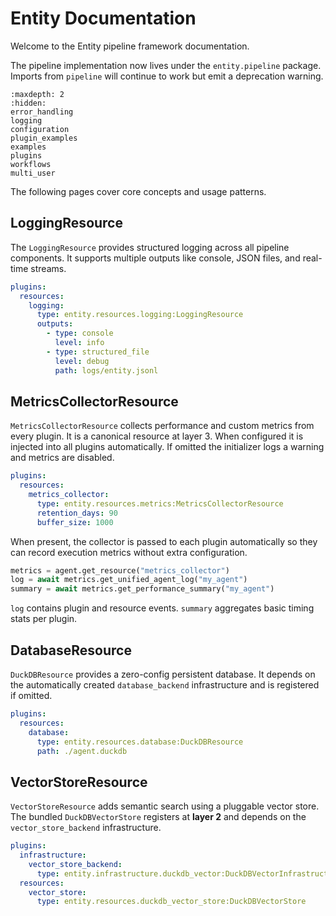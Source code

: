 # Entity Documentation

Welcome to the Entity pipeline framework documentation.

The pipeline implementation now lives under the ``entity.pipeline`` package. Imports from ``pipeline`` will continue to work but emit a deprecation warning.

```{toctree}
:maxdepth: 2
:hidden:
error_handling
logging
configuration
plugin_examples
examples
plugins
workflows
multi_user
```

The following pages cover core concepts and usage patterns.

## LoggingResource

The `LoggingResource` provides structured logging across all pipeline components. It supports multiple outputs like console, JSON files, and real-time streams.

```yaml
plugins:
  resources:
    logging:
      type: entity.resources.logging:LoggingResource
      outputs:
        - type: console
          level: info
        - type: structured_file
          level: debug
          path: logs/entity.jsonl
```

## MetricsCollectorResource

`MetricsCollectorResource` collects performance and custom metrics from every plugin.
It is a canonical resource at layer 3. When configured it is injected into all
plugins automatically. If omitted the initializer logs a warning and metrics are
disabled.

```yaml
plugins:
  resources:
    metrics_collector:
      type: entity.resources.metrics:MetricsCollectorResource
      retention_days: 90
      buffer_size: 1000
```

When present, the collector is passed to each plugin automatically so they can
record execution metrics without extra configuration.

```python
metrics = agent.get_resource("metrics_collector")
log = await metrics.get_unified_agent_log("my_agent")
summary = await metrics.get_performance_summary("my_agent")
```

`log` contains plugin and resource events. `summary` aggregates basic timing
stats per plugin.

## DatabaseResource

`DuckDBResource` provides a zero-config persistent database. It depends on the
automatically created `database_backend` infrastructure and is registered if omitted.

```yaml
plugins:
  resources:
    database:
      type: entity.resources.database:DuckDBResource
      path: ./agent.duckdb
```

## VectorStoreResource

`VectorStoreResource` adds semantic search using a pluggable vector store. The
bundled `DuckDBVectorStore` registers at **layer 2** and depends on the
`vector_store_backend` infrastructure.

```yaml
plugins:
  infrastructure:
    vector_store_backend:
      type: entity.infrastructure.duckdb_vector:DuckDBVectorInfrastructure
  resources:
    vector_store:
      type: entity.resources.duckdb_vector_store:DuckDBVectorStore
```
